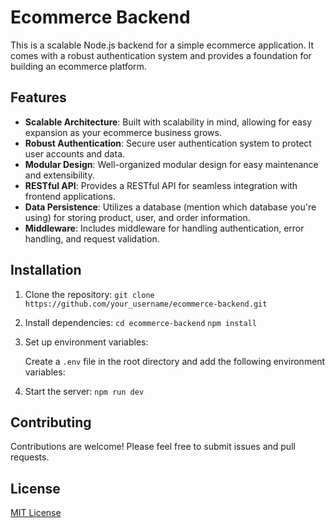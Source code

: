 # Ecommerce Backend

This is a scalable Node.js backend for a simple ecommerce application. It comes with a robust authentication system and provides a foundation for building an ecommerce platform.

## Features

- **Scalable Architecture**: Built with scalability in mind, allowing for easy expansion as your ecommerce business grows.
- **Robust Authentication**: Secure user authentication system to protect user accounts and data.
- **Modular Design**: Well-organized modular design for easy maintenance and extensibility.
- **RESTful API**: Provides a RESTful API for seamless integration with frontend applications.
- **Data Persistence**: Utilizes a database (mention which database you're using) for storing product, user, and order information.
- **Middleware**: Includes middleware for handling authentication, error handling, and request validation.

## Installation

1. Clone the repository:
`git clone https://github.com/your_username/ecommerce-backend.git`
2. Install dependencies:
   `cd ecommerce-backend`
    `npm install`
4. Set up environment variables:

   Create a `.env` file in the root directory and add the following environment variables:
   
5. Start the server:
   `npm run dev`

## Contributing

Contributions are welcome! Please feel free to submit issues and pull requests.

## License

[MIT License](LICENSE)



